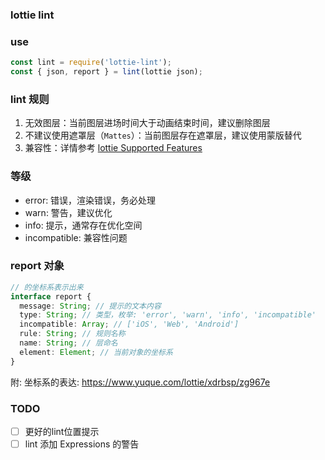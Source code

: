 ### lottie lint

### use

```js
const lint = require('lottie-lint');
const { json, report } = lint(lottie json);
```

### lint 规则

1. 无效图层：当前图层进场时间大于动画结束时间，建议删除图层
2. 不建议使用遮罩层（`Mattes`）：当前图层存在遮罩层，建议使用蒙版替代
3. 兼容性：详情参考 [lottie Supported Features](https://github.com/airbnb/lottie/blob/master/supported-features.md)

### 等级

- error: 错误，渲染错误，务必处理
- warn: 警告，建议优化
- info: 提示，通常存在优化空间
- incompatible: 兼容性问题

### report 对象

```ts
// 的坐标系表示出来
interface report {
  message: String; // 提示的文本内容
  type: String; // 类型，枚举: 'error', 'warn', 'info', 'incompatible'
  incompatible: Array; // ['iOS', 'Web', 'Android']
  rule: String; // 规则名称
  name: String; // 层命名
  element: Element; // 当前对象的坐标系
}
```

附: 坐标系的表达: https://www.yuque.com/lottie/xdrbsp/zg967e

### TODO

- [ ] 更好的lint位置提示 
- [ ] lint 添加 Expressions 的警告
